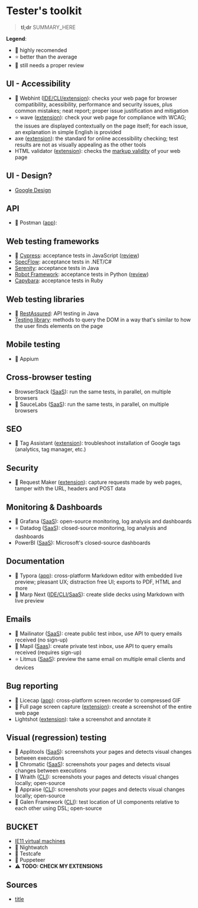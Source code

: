 # Tester's toolkit

> **tl;dr** SUMMARY_HERE

**Legend**:

- 💯 highly recomended
- ⭐️ better than the average
- 🤔 still needs a proper review

## UI - Accessibility

- 💯 Webhint ([IDE/CLI/extension](https://webhint.io/)): checks your web page for browser compatibility, acessibility, performance and security issues, plus common mistakes; neat report; proper issue justification and mitigation
- ⭐️ wave ([extension](https://wave.webaim.org/)): check your web page for compliance with WCAG; the issues are displayed contextually on the page itself; for each issue, an explanation in simple English is provided
- axe ([extension](https://chrome.google.com/webstore/detail/axe-web-accessibility-tes/lhdoppojpmngadmnindnejefpokejbdd)): the standard for online accessibility checking; test results are not as visually appealing as the other tools
- HTML validator ([extension](https://chrome.google.com/webstore/detail/html-validator/mpbelhhnfhfjnaehkcnnaknldmnocglk)): checks the [markup validity](https://validator.w3.org/docs/help.html#validation_basics) of your web page

## UI - Design?

- [Google Design](https://design.google/resources/)

## API

- 💯 Postman ([app](https://www.postman.com/)):

## Web testing frameworks

- 💯 [Cypress](https://www.cypress.io/): acceptance tests in JavaScript ([review]())
- [SpecFlow](https://specflow.org/): acceptance tests in .NET/C#
- [Serenity](https://github.com/serenity-bdd/serenity-core): acceptance tests in Java
- [Robot Framework](https://robotframework.org/): acceptance tests in Python ([review]())
- [Capybara](https://github.com/teamcapybara/capybara): acceptance tests in Ruby

## Web testing libraries

- 💯 [RestAssured](https://github.com/rest-assured/rest-assured): API testing in Java
- [Testing library](https://testing-library.com/): methods to query the DOM in a way that's similar to how the user finds elements on the page

## Mobile testing

- 🤔 Appium

## Cross-browser testing

- BrowserStack ([SaaS](https://www.browserstack.com/)): run the same tests, in parallel, on multiple browsers
- 🤔 SauceLabs ([SaaS](https://saucelabs.com/)): run the same tests, in parallel, on multiple browsers

## SEO

- 🤔 Tag Assistant ([extension](https://chrome.google.com/webstore/detail/tag-assistant-by-google/kejbdjndbnbjgmefkgdddjlbokphdefk?hl=en)): troubleshoot installation of Google tags (analytics, tag manager, etc.)

## Security

- 🤔 Request Maker ([extension](https://chrome.google.com/webstore/detail/request-maker/kajfghlhfkcocafkcjlajldicbikpgnp)): capture requests made by web pages, tamper with the URL, headers and POST data

## Monitoring & Dashboards

- 💯 Grafana ([SaaS](https://grafana.com/)): open-source monitoring, log analysis and dashboards
- ⭐️ Datadog ([SaaS](https://www.datadoghq.com/)): closed-source monitoring, log analysis and dashboards
- PowerBI ([SaaS](https://powerbi.microsoft.com/)): Microsoft's closed-source dashboards

## Documentation

- 💯 Typora ([app](https://typora.io/)): cross-platform Markdown editor with embedded live preview; pleasant UX; distraction free UI; exports to PDF, HTML and more
- 💯 Marp Next ([IDE/CLI/SaaS](https://marp.app/)): create slide decks using Markdown with live preview

## Emails

- 🤔 Mailinator ([SaaS](https://www.mailinator.com/)): create public test inbox, use API to query emails received (no sign-up)
- 🤔 Mapil ([Saas](https://mapil.co/)): create private test inbox, use API to query emails received (requires sign-up)
- ⭐️ Litmus ([SaaS](https://litmus.com/)): preview the same email on multiple email clients and devices

## Bug reporting

- 💯 Licecap ([app](https://www.cockos.com/licecap/)): cross-platform screen recorder to compressed GIF
- 💯 Full page screen capture ([extension](https://chrome.google.com/webstore/detail/full-page-screen-capture/fdpohaocaechififmbbbbbknoalclacl/related?hl=en)): create a screenshot of the entire web page
- Lightshot ([extension](https://chrome.google.com/webstore/detail/lightshot-screenshot-tool/mbniclmhobmnbdlbpiphghaielnnpgdp?hl=en)): take a screenshot and annotate it

## Visual (regression) testing

- 🤔 Applitools ([SaaS](https://applitools.com/)): screenshots your pages and detects visual changes between executions
- 🤔 Chromatic ([SaaS](www.chromatic.com)): screenshots your pages and detects visual changes between executions
- 🤔 Wraith ([CLI](https://github.com/BBC-News/wraith)): screenshots your pages and detects visual changes locally; open-source
- 🤔 Appraise ([CLI](https://github.com/AppraiseQA/appraise)): screenshots your pages and detects visual changes locally; open-source
- 🤔 Galen Framework ([CLI](http://galenframework.com/)): test location of UI components relative to each other using DSL; open-source

## BUCKET

- [IE11 virtual machines](https://developer.microsoft.com/en-us/microsoft-edge/tools/vms/)
- 🤔 Nightwatch
- 🤔 Testcafe
- 🤔 Puppeteer
- ⚠️ **TODO: CHECK MY EXTENSIONS**

## Sources

- [title](#link)
